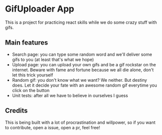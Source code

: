 # GifUploader App

This is a project for practicing react skills while we do some crazy stuff with gifs.

## Main features

- Search page: you can type some random word and we'll deliver some gifs to you (at least that's what we hope)
- Upload page: you can upload your own gifs and be a gif rockstar on the internet. Beware with fame and fortune because we all die alone, don't let this trick yourself
- Random gif: you don't know what we want? We neither. But destiny does. Let it decide your fate with an awesome random gif everytime you click on the button
- Unit tests: after all we have to believe in ourselves I guess

## Credits

This is being built with a lot of procrastination and willpower, so if you want to contribute, open a issue, open a pr, feel free!

